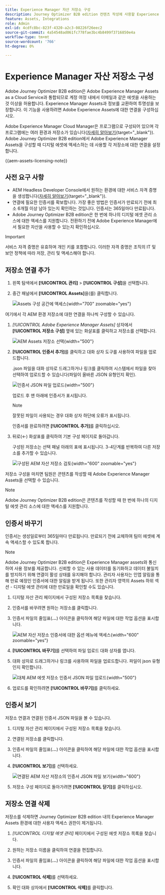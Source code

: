 ```yaml
---
title: Experience Manager 자산 저장소 구성
description: Journey Optimizer B2B edition 컨텐츠 작성에 사용할 Experience Manager Assets 저장소에 대한 연결을 구성하는 방법에 대해 알아봅니다.
feature: Assets, Integrations
role: Admin
exl-id: 4cdfc8bc-823f-4320-a2c3-08226f26eec2
source-git-commit: 4a54548ad061fc778fae3bc4b8499f3716850e4a
workflow-type: tm+mt
source-wordcount: '766'
ht-degree: 0%

---
```


# Experience Manager 자산 저장소 구성

Adobe Journey Optimizer B2B edition은 Adobe Experience Manager Assets as a Cloud Service과 통합되므로 계정 여정 내에서 이메일과 같은 에셋을 사용하는 것 이상을 허용합니다. Experience Manager Assets과 정보를 교환하여 투명성을 보장합니다. 이 기능을 사용하려면 Adobe Experience Assets에 대한 연결을 구성하십시오.

Adobe Experience Manager Cloud Manager은 프로그램으로 구성되어 있으며 각 프로그램에는 여러 환경과 저장소가 있습니다([자세히 알아보기](https://experienceleague.adobe.com/en/docs/experience-manager-cloud-service/content/implementing/using-cloud-manager/programs/program-types){target="_blank"}). Adobe Journey Optimizer B2B edition에서 Adobe Experience Manager Assets을 구성할 때 디지털 에셋에 액세스하는 데 사용할 각 저장소에 대한 연결을 설정합니다.

{{aem-assets-licensing-note}}

## 사전 요구 사항

* AEM Headless Developer Console에서 원하는 환경에 대한 서비스 자격 증명을 생성합니다([자세히 알아보기](https://experienceleague.adobe.com/en/docs/experience-manager-learn/getting-started-with-aem-headless/authentication/service-credentials#generate-service-credentials){target="_blank"}).
* 연결에 필요한 인증서를 확보합니다. 가장 좋은 방법은 인증서가 만료되기 전에 최소 6개월 이상 남아 있는지 확인하는 것입니다. 인증서는 365일마다 만료됩니다.
* Adobe Journey Optimizer B2B edition은 한 번에 하나의 디지털 에셋 관리 소스에 대한 액세스를 지원합니다. 전환하기 전에 Adobe Experience Manager에서 필요한 자산을 사용할 수 있는지 확인하십시오.

>[!IMPORTANT]
>
>서비스 자격 증명은 유효하며 개인 키를 포함합니다. 이러한 자격 증명은 조직의 IT 및 보안 정책에 따라 저장, 관리 및 액세스해야 합니다.

## 저장소 연결 추가

1. 왼쪽 탐색에서 **[!UICONTROL 관리]** > **[!UICONTROL 구성]**&#x200B;을 선택합니다.

1. 중간 패널에서 **[!UICONTROL Assets]**&#x200B;을(를) 클릭합니다.

   ![Assets 구성 공간에 액세스](./assets/configuration-assets-aem.png){width="700" zoomable="yes"}

<!--   The default digital asset management option is configured as `Adobe Marketo Engage`.
-->
여기에서 각 AEM 환경 저장소에 대한 연결을 하나씩 구성할 수 있습니다.

1. _[!UICONTROL Adobe Experience Manager Assets]_ 상자에서 **[!UICONTROL 저장소 구성]** 옆에 있는 화살표를 클릭하고 저장소를 선택합니다.

   ![AEM Assets 저장소 선택](./assets/configure-assets-aem-choose-respository.png){width="500"}

1. **[!UICONTROL 인증서 추가]**&#x200B;를 클릭하고 대화 상자 도구를 사용하여 파일을 업로드합니다.

   .json 파일을 대화 상자로 드래그하거나 링크를 클릭하여 시스템에서 파일을 찾아 선택하여 업로드할 수 있습니다(파일이 올바른 JSON 유형인지 확인).

   ![인증서 JSON 파일 업로드](./assets/configuration-assets-aem-upload-cert.png){width="500"}

   업로드 후 맨 아래에 인증서가 표시됩니다.

   >[!NOTE]
   >
   >잘못된 파일이 사용되는 경우 대화 상자 하단에 오류가 표시됩니다.

   인증서를 완료하려면 **[!UICONTROL 추가]**&#x200B;를 클릭하십시오.

1. 뒤로(←) 화살표를 클릭하여 기본 구성 페이지로 돌아갑니다.

   구성된 저장소는 선택 패널 아래의 표에 표시됩니다. 3-4단계를 반복하여 다른 저장소를 추가할 수 있습니다.

   ![구성된 AEM 자산 저장소 검토](./assets/configuration-assets-aem-repositories.png){width="600" zoomable="yes"}

저장소 구성을 마치면 팀원은 콘텐츠를 작성할 때 Adobe Experience Manager Assets을 선택할 수 있습니다.

>[!NOTE]
>
>Adobe Journey Optimizer B2B edition은 콘텐츠를 작성할 때 한 번에 하나의 디지털 에셋 관리 소스에 대한 액세스를 지원합니다. 

## 인증서 바꾸기

인증서는 생성일로부터 365일마다 만료됩니다. 만료되기 전에 교체하여 팀이 에셋에 계속 액세스할 수 있도록 합니다.

>[!NOTE]
>
>Adobe Journey Optimizer B2B edition은 Experience Manager assets와 통신하여 사용 정보를 제공합니다. 신뢰할 수 있는 사용 데이터를 동기화하고 데이터 불일치를 방지하기 위해 연결이 활성 상태를 유지해야 합니다. 관리자 사용자는 인앱 알림을 통해 만료 예정인 인증서에 대한 알림을 받게 됩니다. 또한 관리자 영역의 Assets 하위 섹션 - 디지털 에셋 관리에 대한 만료일을 확인할 수도 있습니다.

1. 디지털 자산 관리 페이지에서 구성된 저장소 목록을 찾습니다.

1. 인증서를 바꾸려면 원하는 저장소를 클릭합니다.

1. 인증서 파일의 줄임표(**...**) 아이콘을 클릭하여 해당 파일에 대한 작업 옵션을 표시합니다.

   ![AEM 자산 저장소 인증서에 대한 옵션 메뉴에 액세스](./assets/configuration-assets-aem-repo-menu.png){width="600" zoomable="yes"}

1. **[!UICONTROL 바꾸기]**&#x200B;를 선택하여 파일 업로드 대화 상자를 엽니다.

1. 대화 상자로 드래그하거나 링크를 사용하여 파일을 업로드합니다. 파일이 json 유형인지 확인합니다.

   ![대체 AEM 에셋 저장소 인증서 JSON 파일 업로드](./assets/configuration-assets-aem-upload-replacement-cert.png){width="500"}

1. 업로드를 확인하려면 **[!UICONTROL 바꾸기]**&#x200B;를 클릭하세요.

## 인증서 보기

저장소 연결과 연결된 인증서 JSON 파일을 볼 수 있습니다.

1. 디지털 자산 관리 페이지에서 구성된 저장소 목록을 찾습니다.

1. 연결된 저장소를 클릭합니다.

1. 인증서 파일의 줄임표(**...**) 아이콘을 클릭하여 해당 파일에 대한 작업 옵션을 표시합니다.

1. **[!UICONTROL 보기]**&#x200B;를 선택하세요.

   ![연결된 AEM 자산 저장소의 인증서 JSON 파일 보기](./assets/configuration-assets-aem-view-cert.png){width="600"}

1. 저장소 구성 페이지로 돌아가려면 **[!UICONTROL 닫기]**&#x200B;를 클릭하십시오.

## 저장소 연결 삭제

저장소를 삭제하면 Journey Optimizer B2B edition 내의 Experience Manager Assets 환경에 대한 사용자 액세스 권한이 제거됩니다.

1. _[!UICONTROL 디지털 에셋 관리]_ 페이지에서 구성된 에셋 저장소 목록을 찾습니다.

1. 원하는 저장소 이름을 클릭하여 연결을 편집합니다.

1. 인증서 파일의 줄임표(**...**) 아이콘을 클릭하여 해당 파일에 대한 작업 옵션을 표시합니다.

1. **[!UICONTROL 삭제]**&#x200B;를 선택하세요.

1. 확인 대화 상자에서 **[!UICONTROL 삭제]**&#x200B;를 클릭합니다.
<!--

## Switch back to Adobe Marketo Engage Assets

Select Adobe Marketo Engage digital asset management in the Assets section.

After the confirmation, the Adobe Marketo Engage assets library is available for users.
-->
